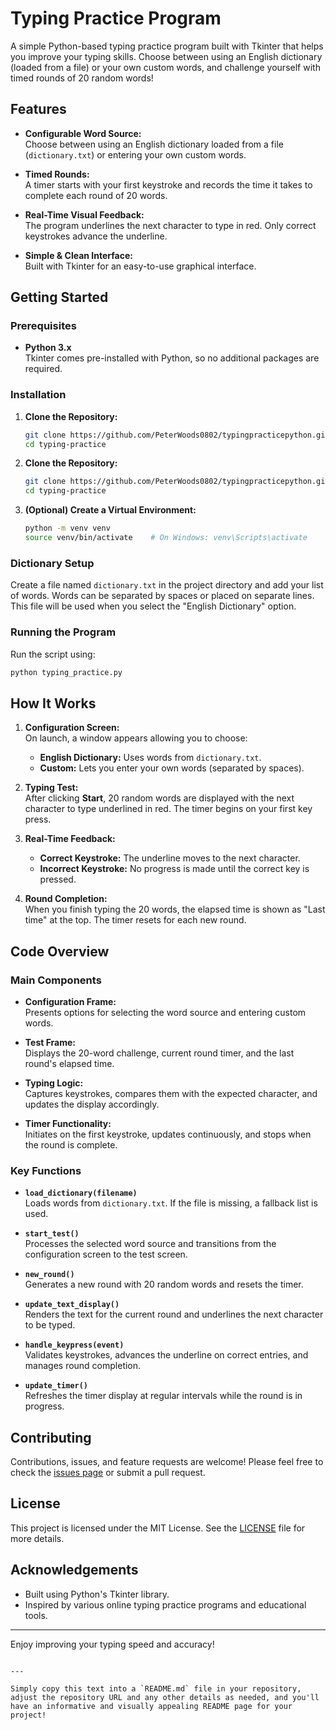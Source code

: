 # Typing Practice Program

A simple Python-based typing practice program built with Tkinter that helps you improve your typing skills. Choose between using an English dictionary (loaded from a file) or your own custom words, and challenge yourself with timed rounds of 20 random words!

## Features

- **Configurable Word Source:**  
  Choose between using an English dictionary loaded from a file (`dictionary.txt`) or entering your own custom words.
  
- **Timed Rounds:**  
  A timer starts with your first keystroke and records the time it takes to complete each round of 20 words.
  
- **Real-Time Visual Feedback:**  
  The program underlines the next character to type in red. Only correct keystrokes advance the underline.
  
- **Simple & Clean Interface:**  
  Built with Tkinter for an easy-to-use graphical interface.

## Getting Started

### Prerequisites

- **Python 3.x**  
  Tkinter comes pre-installed with Python, so no additional packages are required.

### Installation

1. **Clone the Repository:**

   ```bash
   git clone https://github.com/PeterWoods0802/typingpracticepython.git
   cd typing-practice

1. **Clone the Repository:**

   ```bash
   git clone https://github.com/PeterWoods0802/typingpracticepython.git
   cd typing-practice
   ```

2. **(Optional) Create a Virtual Environment:**

   ```bash
   python -m venv venv
   source venv/bin/activate    # On Windows: venv\Scripts\activate
   ```

### Dictionary Setup

Create a file named `dictionary.txt` in the project directory and add your list of words. Words can be separated by spaces or placed on separate lines. This file will be used when you select the "English Dictionary" option.

### Running the Program

Run the script using:

```bash
python typing_practice.py
```

## How It Works

1. **Configuration Screen:**  
   On launch, a window appears allowing you to choose:
   - **English Dictionary:** Uses words from `dictionary.txt`.
   - **Custom:** Lets you enter your own words (separated by spaces).

2. **Typing Test:**  
   After clicking **Start**, 20 random words are displayed with the next character to type underlined in red. The timer begins on your first key press.
   
3. **Real-Time Feedback:**  
   - **Correct Keystroke:** The underline moves to the next character.
   - **Incorrect Keystroke:** No progress is made until the correct key is pressed.

4. **Round Completion:**  
   When you finish typing the 20 words, the elapsed time is shown as "Last time" at the top. The timer resets for each new round.

## Code Overview

### Main Components

- **Configuration Frame:**  
  Presents options for selecting the word source and entering custom words.

- **Test Frame:**  
  Displays the 20-word challenge, current round timer, and the last round's elapsed time.

- **Typing Logic:**  
  Captures keystrokes, compares them with the expected character, and updates the display accordingly.

- **Timer Functionality:**  
  Initiates on the first keystroke, updates continuously, and stops when the round is complete.

### Key Functions

- **`load_dictionary(filename)`**  
  Loads words from `dictionary.txt`. If the file is missing, a fallback list is used.

- **`start_test()`**  
  Processes the selected word source and transitions from the configuration screen to the test screen.

- **`new_round()`**  
  Generates a new round with 20 random words and resets the timer.

- **`update_text_display()`**  
  Renders the text for the current round and underlines the next character to be typed.

- **`handle_keypress(event)`**  
  Validates keystrokes, advances the underline on correct entries, and manages round completion.

- **`update_timer()`**  
  Refreshes the timer display at regular intervals while the round is in progress.

## Contributing

Contributions, issues, and feature requests are welcome! Please feel free to check the [issues page](https://github.com/yourusername/typing-practice/issues) or submit a pull request.

## License

This project is licensed under the MIT License. See the [LICENSE](LICENSE) file for more details.

## Acknowledgements

- Built using Python's Tkinter library.
- Inspired by various online typing practice programs and educational tools.

---

Enjoy improving your typing speed and accuracy!
```

---

Simply copy this text into a `README.md` file in your repository, adjust the repository URL and any other details as needed, and you'll have an informative and visually appealing README page for your project!
